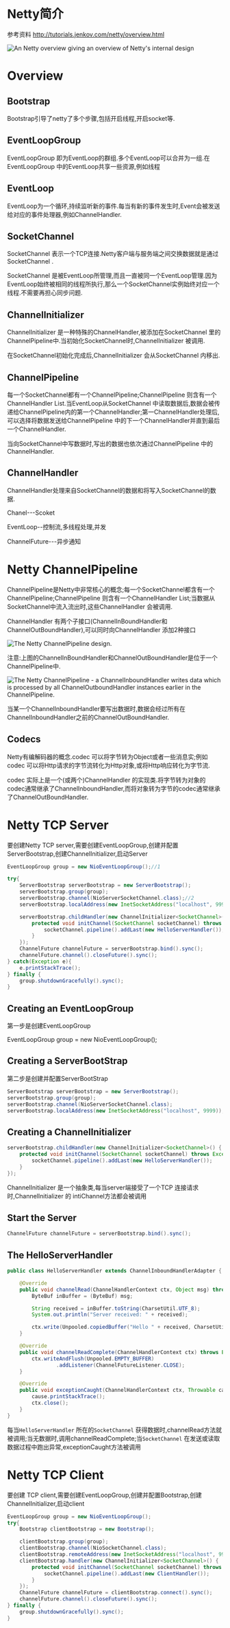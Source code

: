# Netty简介

参考资料 http://tutorials.jenkov.com/netty/overview.html

![An Netty overview giving an overview of Netty's internal design](http://tutorials.jenkov.com/images/netty/overview-0.png) 





# Overview

## Bootstrap

Bootstrap引导了netty了多个步骤,包括开启线程,开启socket等.

## EventLoopGroup

EventLoopGroup 即为EventLoop的群组.多个EventLoop可以合并为一组.在EventLoopGroup 中的EventLoop共享一些资源,例如线程

## EventLoop

EventLoop为一个循环,持续监听新的事件.每当有新的事件发生时,Event会被发送给对应的事件处理器,例如ChannelHandler.

## SocketChannel

SocketChannel 表示一个TCP连接.Netty客户端与服务端之间交换数据就是通过SocketChannel .

SocketChannel 是被EventLoop所管理,而且一直被同一个EventLoop管理.因为EventLoop始终被相同的线程所执行,那么一个SocketChannel实例始终对应一个线程.不需要再担心同步问题.

## ChannelInitializer

ChannelInitializer 是一种特殊的ChannelHandler,被添加在SocketChannel 里的ChannelPipeline中.当初始化SocketChannel时,ChannelInitializer 被调用.

在SocketChannel初始化完成后,ChannelInitializer 会从SocketChannel 内移出.

## ChannelPipeline

每一个SocketChannel都有一个ChannelPipeline;ChannelPipeline 则含有一个ChannelHandler List.当EventLoop从SocketChannel 中读取数据后,数据会被传递给ChannelPipeline内的第一个ChannelHandler;第一ChannelHandler处理后,可以选择将数据发送给ChannelPipeline 中的下一个ChannelHandler并直到最后一个ChannelHandler.

当向SocketChannel中写数据时,写出的数据也依次通过ChannelPipeline 中的ChannelHandler.

## ChannelHandler

ChannelHandler处理来自SocketChannel的数据和将写入SocketChannel的数据.



Chanel---Scoket

EventLoop--控制流,多线程处理,并发

ChannelFuture---异步通知





# Netty ChannelPipeline

ChannelPipeline是Netty中非常核心的概念;每一个SocketChannel都含有一个ChannelPipeline;ChannelPipeline 则含有一个ChannelHandler List;当数据从SocketChannel中流入流出时,这些ChannelHandler 会被调用.

ChannelHandler 有两个子接口(ChannelInBoundHandler和ChannelOutBoundHandler),可以同时向ChannelHandler 添加2种接口

![The Netty ChannelPipeline design.](http://tutorials.jenkov.com/images/netty/channelpipeline-1.png) 

注意:上图的ChannelInBoundHandler和ChannelOutBoundHandler是位于一个ChannelPipeline中.

![The Netty ChannelPipeline - a ChannelInboundHandler writes data which is processed by all ChannelOutboundHandler instances earlier in the ChannelPipeline.](http://tutorials.jenkov.com/images/netty/channelpipeline-2.png) 

当某一个ChannelInboundHandler要写出数据时,数据会经过所有在ChannelInboundHandler之前的ChannelOutBoundHandler.

## Codecs

Netty有编解码器的概念.codec  可以将字节转为Object或者一些消息实;例如codec  可以将Http请求的字节流转化为Http对象,或将Http响应转化为字节流.

codec 实际上是一个(或两个)ChannelHandler 的实现类.将字节转为对象的codec通常继承了ChannelInboundHandler,而将对象转为字节的codec通常继承了ChannelOutBoundHandler.

# Netty TCP Server

要创建Netty TCP server,需要创建EventLoopGroup,创建并配置ServerBootstrap,创建ChannelInitializer,启动Server

```java
EventLoopGroup group = new NioEventLoopGroup();//1

try{
    ServerBootstrap serverBootstrap = new ServerBootstrap();
    serverBootstrap.group(group);
    serverBootstrap.channel(NioServerSocketChannel.class);//2
    serverBootstrap.localAddress(new InetSocketAddress("localhost", 9999));

    serverBootstrap.childHandler(new ChannelInitializer<SocketChannel>() {
        protected void initChannel(SocketChannel socketChannel) throws Exception {
            socketChannel.pipeline().addLast(new HelloServerHandler());
        }
    });
    ChannelFuture channelFuture = serverBootstrap.bind().sync();
    channelFuture.channel().closeFuture().sync();
} catch(Exception e){
    e.printStackTrace();
} finally {
    group.shutdownGracefully().sync();
}
```

## Creating an EventLoopGroup

第一步是创建EventLoopGroup

EventLoopGroup group = new NioEventLoopGroup();

## Creating a ServerBootStrap

第二步是创建并配置ServerBootStrap

```java
ServerBootstrap serverBootstrap = new ServerBootstrap();
serverBootstrap.group(group);
serverBootstrap.channel(NioServerSocketChannel.class);
serverBootstrap.localAddress(new InetSocketAddress("localhost", 9999));
```

## Creating a ChannelInitializer

```java
serverBootstrap.childHandler(new ChannelInitializer<SocketChannel>() {
    protected void initChannel(SocketChannel socketChannel) throws Exception {
        socketChannel.pipeline().addLast(new HelloServerHandler());
    }
});
```

ChannelInitializer 是一个抽象类,每当server端接受了一个TCP 连接请求时,ChannelInitializer 的 intiChannel方法都会被调用

## Start the Server

```java
ChannelFuture channelFuture = serverBootstrap.bind().sync();
```

## The HelloServerHandler

```java
public class HelloServerHandler extends ChannelInboundHandlerAdapter {

    @Override
    public void channelRead(ChannelHandlerContext ctx, Object msg) throws Exception {
        ByteBuf inBuffer = (ByteBuf) msg;

        String received = inBuffer.toString(CharsetUtil.UTF_8);
        System.out.println("Server received: " + received);

        ctx.write(Unpooled.copiedBuffer("Hello " + received, CharsetUtil.UTF_8));
    }

    @Override
    public void channelReadComplete(ChannelHandlerContext ctx) throws Exception {
        ctx.writeAndFlush(Unpooled.EMPTY_BUFFER)
                .addListener(ChannelFutureListener.CLOSE);
    }

    @Override
    public void exceptionCaught(ChannelHandlerContext ctx, Throwable cause) throws Exception {
        cause.printStackTrace();
        ctx.close();
    }
}
```

每当`HelloServerHandler`  所在的`SocketChannel`  获得数据时,channelRead方法就被调用;当无数据时,调用channelReadComplete;当`SocketChannel` 在发送或读取数据过程中跑出异常,exceptionCaught方法被调用

# Netty TCP Client

要创建 TCP client,需要创建EventLoopGroup,创建并配置Bootstrap,创建ChannelInitializer,启动client

```java
EventLoopGroup group = new NioEventLoopGroup();
try{
    Bootstrap clientBootstrap = new Bootstrap();

    clientBootstrap.group(group);
    clientBootstrap.channel(NioSocketChannel.class);
    clientBootstrap.remoteAddress(new InetSocketAddress("localhost", 9999));
    clientBootstrap.handler(new ChannelInitializer<SocketChannel>() {
        protected void initChannel(SocketChannel socketChannel) throws Exception {
            socketChannel.pipeline().addLast(new ClientHandler());
        }
    });
    ChannelFuture channelFuture = clientBootstrap.connect().sync();
    channelFuture.channel().closeFuture().sync();
} finally {
    group.shutdownGracefully().sync();
}
```

